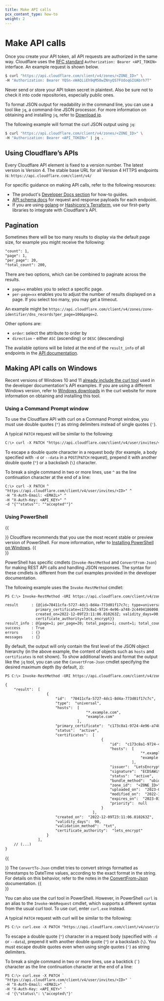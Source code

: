 ```yaml
---
title: Make API calls
pcx_content_type: how-to
weight: 2
---
```


# Make API calls

Once you create your API token, all API requests are authorized in the same way. Cloudflare uses the [RFC standard](https://tools.ietf.org/html/rfc6750#section-2.1) `Authorization: Bearer <API_TOKEN>` interface. An example request is shown below.

```bash
$ curl "https://api.cloudflare.com/client/v4/zones/<ZONE_ID>" \
-H "Authorization: Bearer YQSn-xWAQiiEh9qM58wZNnyQS7FUdoqGIUAbrh7T"
```

Never send or store your API token secret in plaintext. Also be sure not to check it into code repositories, especially public ones.

To format JSON output for readability in the command line, you can use a tool like `jq`, a command-line JSON processor. For more information on obtaining and installing `jq`, refer to [Download jq](https://stedolan.github.io/jq/download/).

The following example will format the curl JSON output using `jq`:

```bash
$ curl "https://api.cloudflare.com/client/v4/zones/<ZONE_ID>" \
-H "Authorization: Bearer <API_TOKEN>" | jq .
```

## Using Cloudflare’s APIs

Every Cloudflare API element is fixed to a version number. The latest version is Version 4. The stable base URL for all Version 4 HTTPS endpoints is: `https://api.cloudflare.com/client/v4/`

For specific guidance on making API calls, refer to the following resources:

*   The product's [Developer Docs section](/products/) for how-to guides.
*   [API schema docs](/api/) for request and response payloads for each endpoint.
*   If you are using [golang](https://github.com/cloudflare/cloudflare-go) or [Hashicorp's Terraform](https://github.com/cloudflare/terraform-provider-cloudflare), use our first-party libraries to integrate with Cloudflare's API.

## Pagination

Sometimes there will be too many results to display via the default page size, for example you might receive the following:

```txt
"count": 1,
"page": 1,
"per_page": 20,
"total_count": 200,
```

There are two options, which can be combined to paginate across the results.

* `page=x` enables you to select a specific page.
* `per-page=xx` enables you to adjust the number of results displayed on a page. If you select too many, you may get a timeout.

An example might be `https://api.cloudflare.com/client/v4/zones/zone-identifier/dns_records?per_page=100&page=2`.

Other options are:

* `order`: select the attribute to order by
* `direction` - either `ASC` (ascending) or `DESC` (descending)

The available options will be listed at the end of the `result_info` of all endpoints in the [API documentation](/api/).


## Making API calls on Windows

Recent versions of Windows 10 and 11 [already include the curl tool](https://curl.se/windows/microsoft.html) used in the developer documentation's API examples. If you are using a different Windows version, refer to [Windows downloads](https://curl.se/windows/) in the curl website for more information on obtaining and installing this tool.

### Using a Command Prompt window

To use the Cloudflare API with curl on a Command Prompt window, you must use double quotes (`"`) as string delimiters instead of single quotes (`'`).

A typical `PATCH` request will be similar to the following:

```txt
C:\> curl -X PATCH "https://api.cloudflare.com/client/v4/user/invites/<ID>" -H "X-Auth-Email: <EMAIL>" -H "X-Auth-Key: <API_KEY>" -d "{""status"": ""accepted""}"
```

To escape a double quote character in a request body (for example, a body specified with `-d` or `--data` in a `POST`/`PATCH` request), prepend it with another double quote (`"`) or a backslash (`\`) character.

To break a single command in two or more lines, use `^` as the line continuation character at the end of a line:

```txt
C:\> curl -X PATCH ^
"https://api.cloudflare.com/client/v4/user/invites/<ID>" ^
-H "X-Auth-Email: <EMAIL>" ^
-H "X-Auth-Key: <API_KEY>" ^
-d "{""status"": ""accepted""}"
```

### Using PowerShell

{{<Aside type="note">}}
Cloudflare recommends that you use the most recent stable or preview version of PowerShell. For more information, refer to [Installing PowerShell on Windows](https://learn.microsoft.com/en-us/powershell/scripting/install/installing-powershell-on-windows).
{{</Aside>}}

PowerShell has specific cmdlets (`Invoke-RestMethod` and `ConvertFrom-Json`) for making REST API calls and handling JSON responses. The syntax for these cmdlets is different from the curl examples provided in the developer documentation.

The following example uses the `Invoke-RestMethod` cmdlet:

```txt
PS C:\> Invoke-RestMethod -URI https://api.cloudflare.com/client/v4/zones/<ZONE_ID>/ssl/certificate_packs?ssl_status=all -Method 'GET' -ContentType 'application/json' -Headers @{'X-Auth-Email'='<EMAIL>';'X-Auth-Key'='<KEY>'}

result      : {@{id=78411cfa-5727-4dc1-8d4a-773d01f17c7c; type=universal; hosts=System.Object[];
              primary_certificate=c173c8a1-9724-4e96-a748-2c4494186098; status=active; certificates=System.Object[];
              created_on=2022-12-09T23:11:06.010263Z; validity_days=90; validation_method=txt;
              certificate_authority=lets_encrypt}}
result_info : @{page=1; per_page=20; total_pages=1; count=1; total_count=1}
success     : True
errors      : {}
messages    : {}
```

By default, the output will only contain the first level of the JSON object hierarchy (in the above example, the content of objects such as `hosts` and `certificates` is not shown). To show additional levels and format the output like the `jq` tool, you can use the `ConvertFrom-Json` cmdlet specifying the desired maximum depth (by default, `2`):

```txt
PS C:\> Invoke-RestMethod -URI https://api.cloudflare.com/client/v4/zones/<ZONE_ID>/ssl/certificate_packs?ssl_status=all -Method 'GET' -ContentType 'application/json' -Headers @{'X-Auth-Email'='<EMAIL>';'X-Auth-Key'='<KEY>'} | ConvertTo-Json -Depth 5

{
    "result":  [
                   {
                       "id":  "78411cfa-5727-4dc1-8d4a-773d01f17c7c",
                       "type":  "universal",
                       "hosts":  [
                                     "*.example.com",
                                     "example.com"
                                 ],
                       "primary_certificate":  "c173c8a1-9724-4e96-a748-2c4494186098",
                       "status":  "active",
                       "certificates":  [
                                            {
                                                "id":  "c173c8a1-9724-4e96-a748-2c4494186098",
                                                "hosts":  [
                                                              "*.example.com",
                                                              "example.com"
                                                          ],
                                                "issuer":  "LetsEncrypt",
                                                "signature":  "ECDSAWithSHA384",
                                                "status":  "active",
                                                "bundle_method":  "ubiquitous",
                                                "zone_id":  "<ZONE_ID>",
                                                "uploaded_on":  "2023-02-02T11:20:25.403338Z",
                                                "modified_on":  "2022-12-08T00:26:15.577555Z",
                                                "expires_on":  "2023-03-07T23:26:12.000000Z",
                                                "priority":  null
                                            }
                                        ],
                       "created_on":  "2022-12-09T23:11:06.010263Z",
                       "validity_days":  90,
                       "validation_method":  "txt",
                       "certificate_authority":  "lets_encrypt"
                   }
               ],
    // (...)
}
```

{{<Aside type="warning" header="ConvertFrom-Json handling of DateTime values">}}
The `ConvertTo-Json` cmdlet tries to convert strings formatted as timestamps to DateTime values, according to the exact format in the string. For details on this behavior, refer to the notes in the [ConvertFrom-Json](https://learn.microsoft.com/en-us/powershell/module/microsoft.powershell.utility/convertfrom-json#notes) documentation.
{{</Aside>}}

You can also use the curl tool in PowerShell. However, in PowerShell `curl` is an alias to the `Invoke-WebRequest` cmdlet, which supports a different syntax from the usual curl tool. To use curl, enter `curl.exe` instead.

A typical `PATCH` request with curl will be similar to the following:

```txt
PS C:\> curl.exe -X PATCH "https://api.cloudflare.com/client/v4/user/invites/<ID>" -H "Authorization: Bearer <API_TOKEN>" -d '{\"status\": \"accepted\"}'
```

To escape a double quote (`"`) character in a request body (specified with `-d` or `--data`), prepend it with another double quote (`"`) or a backslash (`\`). You must escape double quotes even when using single quotes (`'`) as string delimiters.

To break a single command in two or more lines, use a backtick (`` ` ``) character as the line continuation character at the end of a line:

```txt
PS C:\> curl.exe -X PATCH `
"https://api.cloudflare.com/client/v4/user/invites/<ID>" `
-H "X-Auth-Email: <EMAIL>" `
-H "X-Auth-Key: <API_KEY>" `
-d '{\"status\": \"accepted\"}'
```
